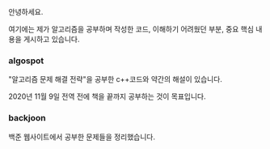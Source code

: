 안녕하세요. 

여기에는 제가 알고리즘을 공부하며 작성한 코드, 이해하기 어려웠던 부분, 중요 핵심 내용을 게시하고 있습니다.

### algospot
"알고리즘 문제 해결 전략"을 공부한 c++코드와 약간의 해설이 있습니다. 

2020년 11월 9일 전역 전에 책을 끝까지 공부하는 것이 목표입니다.

### backjoon
백준 웹사이트에서 공부한 문제들을 정리했습니다.
